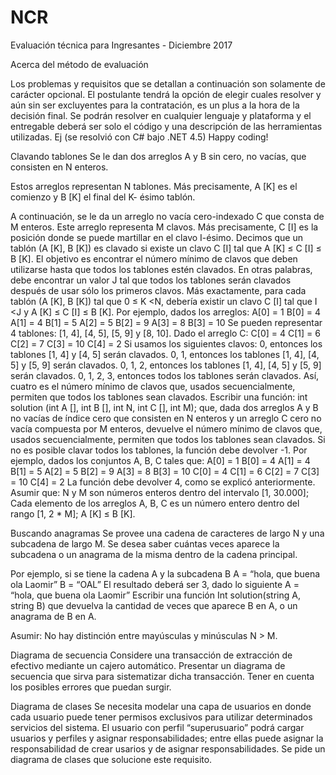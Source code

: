 # NCR
Evaluación técnica para Ingresantes - Diciembre 2017

Acerca del método de evaluación

Los problemas y requisitos que se detallan a continuación son solamente de carácter opcional. El
postulante tendrá la opción de elegir cuales resolver y aún sin ser excluyentes para la contratación,
es un plus a la hora de la decisión final.
Se podrán resolver en cualquier lenguaje y plataforma y el entregable deberá ser solo el código y
una descripción de las herramientas utilizadas. Ej (se resolvió con C# bajo .NET 4.5)
Happy coding!

Clavando tablones
Se le dan dos arreglos A y B sin cero, no vacías, que consisten en N enteros.

Estos arreglos representan N tablones. Más precisamente, A [K] es el comienzo y B [K] el final del K-
ésimo tablón.

A continuación, se le da un arreglo no vacía cero-indexado C que consta de M enteros. Este arreglo
representa M clavos.
Más precisamente, C [I] es la posición donde se puede martillar en el clavo I-ésimo.
Decimos que un tablón (A [K], B [K]) es clavado si existe un clavo C [I] tal que A [K] ≤ C [I] ≤ B [K].
El objetivo es encontrar el número mínimo de clavos que deben utilizarse hasta que todos los tablones
estén clavados.
En otras palabras, debe encontrar un valor J tal que todos los tablones serán clavados después de usar sólo
los primeros clavos.
Más exactamente, para cada tablón (A [K], B [K]) tal que 0 ≤ K <N, debería existir un clavo C [I] tal que
I <J y A [K] ≤ C [I] ≤ B [K].
Por ejemplo, dados los arreglos:
A[0] = 1 B[0] = 4
A[1] = 4 B[1] = 5
A[2] = 5 B[2] = 9
A[3] = 8 B[3] = 10
Se pueden representar 4 tablones: [1, 4], [4, 5], [5, 9] y [8, 10].
Dado el arreglo C:
C[0] = 4
C[1] = 6
C[2] = 7
C[3] = 10
C[4] = 2
Si usamos los siguientes clavos:
0, entonces los tablones [1, 4] y [4, 5] serán clavados.
0, 1, entonces los tablones [1, 4], [4, 5] y [5, 9] serán clavados.
0, 1, 2, entonces los tablones [1, 4], [4, 5] y [5, 9] serán clavados.
0, 1, 2, 3, entonces todos los tablones serán clavados.
Así, cuatro es el número mínimo de clavos que, usados secuencialmente, permiten que todos los tablones
sean clavados.
Escribir una función:
int solution (int A [], int B [], int N, int C [], int M);
que, dada dos arreglos A y B no vacías de índice cero que consisten en N enteros y un arreglo C cero no
vacía compuesta por M enteros,
devuelve el número mínimo de clavos que, usados secuencialmente, permiten que todos los tablones sean
clavados.
Si no es posible clavar todos los tablones, la función debe devolver -1.
Por ejemplo, dados los conjuntos A, B, C tales que:
A[0] = 1 B[0] = 4
A[1] = 4 B[1] = 5
A[2] = 5 B[2] = 9
A[3] = 8 B[3] = 10
C[0] = 4
C[1] = 6
C[2] = 7
C[3] = 10
C[4] = 2
La función debe devolver 4, como se explicó anteriormente.
Asumir que:
N y M son números enteros dentro del intervalo [1, 30.000];
Cada elemento de los arreglos A, B, C es un número entero dentro del rango [1, 2 *
M]; A [K] ≤ B [K].

Buscando anagramas
Se provee una cadena de caracteres de largo N y una subcadena de largo M. Se desea saber cuántas veces
aparece la subcadena o un anagrama de la misma dentro de la cadena principal.

Por ejemplo, si se tiene la cadena A y la subcadena B
A = “hola, que buena ola Laomir”
B = “OAL”
El resultado deberá ser 3, dado lo siguiente
A = “hola, que buena ola Laomir”
Escribir una función
Int solution(string A, string B)
que devuelva la cantidad de veces que aparece B en A, o un anagrama de B en A.

Asumir:
No hay distinción entre mayúsculas y
minúsculas N > M.

Diagrama de secuencia
Considere una transacción de extracción de efectivo mediante un cajero automático.
Presentar un diagrama de secuencia que sirva para sistematizar dicha transacción. Tener en
cuenta los posibles errores que puedan surgir.

Diagrama de clases
Se necesita modelar una capa de usuarios en donde cada usuario puede tener permisos
exclusivos para utilizar determinados servicios del sistema. El usuario con perfil “superusuario”
podrá cargar usuarios y perfiles y asignar responsabilidades; entre ellas puede asignar la
responsabilidad de crear usarios y de asignar responsabilidades. Se pide un diagrama de clases
que solucione este requisito.
